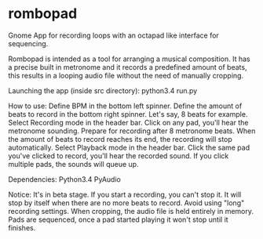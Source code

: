 # rombopad
Gnome App for recording loops with an octapad like interface for sequencing.

Rombopad is intended as a tool for arranging a musical composition.
It has a precise built in metronome and it records a predefined amount of beats,
this results in a looping audio file without the need of manually cropping.

Launching the app (inside src directory):
  python3.4 run.py

How to use:
  Define BPM in the bottom left spinner.
  Define the amount of beats to record in the bottom right spinner. Let's say, 8 beats for example.
  Select Recording mode in the header bar.
  Click on any pad, you'll hear the metronome sounding.
  Prepare for recording after 8 metronome beats.
  When the amount of beats to record reaches its end, the recording will stop automatically.
  Select Playback mode in the header bar.
  Click the same pad you've clicked to record, you'll hear the recorded sound.
  If you click multiple pads, the sounds will queue up.
  
Dependencies:
  Python3.4
  PyAudio

Notice:
  It's in beta stage.
  If you start a recording, you can't stop it. It will stop by itself when there are no more beats to record.
  Avoid using "long" recording settings. When cropping, the audio file is held entirely in memory.
  Pads are sequenced, once a pad started playing it won't stop until it finishes. 
  
